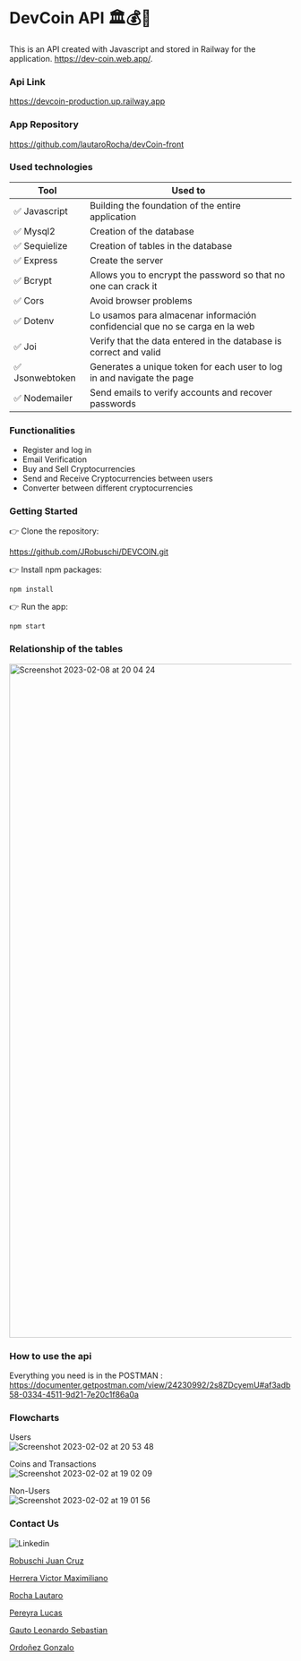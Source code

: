 # DevCoin API 🏛️💰💱

This is an API created with Javascript and stored in Railway for the application. https://dev-coin.web.app/.


### Api Link

https://devcoin-production.up.railway.app


### App Repository

https://github.com/lautaroRocha/devCoin-front


### Used technologies

| Tool            | Used to                                                                     |
| --------------- | --------------------------------------------------------------------------- |
| ✅ Javascript   | Building the foundation of the entire application                           |
| ✅ Mysql2       | Creation of the database                                                    |
| ✅ Sequielize   | Creation of tables in the database                                          |
| ✅ Express      | Create the server                                                           |
| ✅ Bcrypt       | Allows you to encrypt the password so that no one can crack it              |
| ✅ Cors         | Avoid browser problems                                                      |
| ✅ Dotenv       | Lo usamos para almacenar información confidencial que no se carga en la web |
| ✅ Joi          | Verify that the data entered in the database is correct and valid           |
| ✅ Jsonwebtoken | Generates a unique token for each user to log in and navigate the page      |
| ✅ Nodemailer   | Send emails to verify accounts and recover passwords                        |


### Functionalities

- Register and log in
- Email Verification
- Buy and Sell Cryptocurrencies
- Send and Receive Cryptocurrencies between users
- Converter between different cryptocurrencies


### Getting Started

👉 Clone the repository:

https://github.com/JRobuschi/DEVCOIN.git

👉 Install npm packages:

`npm install`

👉 Run the app:

`npm start`


### Relationship of the tables

<img width="1204" alt="Screenshot 2023-02-08 at 20 04 24" src="https://user-images.githubusercontent.com/96081496/217671678-ce278bd2-130b-469e-983a-dad2152a5f0f.png">


### How to use the api

Everything you need is in the POSTMAN :
https://documenter.getpostman.com/view/24230992/2s8ZDcyemU#af3adb58-0334-4511-9d21-7e20c1f86a0a


### Flowcharts

 Users <br>
![Screenshot 2023-02-02 at 20 53 48](https://user-images.githubusercontent.com/96081496/216477467-3b43a4c2-e501-4307-9f4c-f456f0b5c797.png)

 Coins and Transactions <br>
![Screenshot 2023-02-02 at 19 02 09](https://user-images.githubusercontent.com/96081496/216462636-20f6167d-efa7-4758-b234-cd4a9301ccdc.png)

Non-Users <br>
![Screenshot 2023-02-02 at 19 01 56](https://user-images.githubusercontent.com/96081496/216462769-2d1660c6-fc41-4978-a80e-f315bd7c2900.png)


### Contact Us

<img src="https://camo.githubusercontent.com/7e1a1a039c75a7c4d2a91d7f97bf0a1c2adcf7cb49b7dbbfc02963a4f9fdaca4/68747470733a2f2f696d672e736869656c64732e696f2f62616467652f6c696e6b6564696e2d2532333030373742352e7376673f7374796c653d666f722d7468652d6261646765266c6f676f3d6c696e6b6564696e266c6f676f436f6c6f723d7768697465" alt="Linkedin" data-canonical-src="https://img.shields.io/badge/linkedin-%230077B5.svg?style=for-the-badge&amp;logo=linkedin&amp;logoColor=white" style="max-width: 100%;">

<a href="https://www.linkedin.com/in/juan-cruz-robuschi/"><u>Robuschi Juan Cruz<u><a><br>

<a href="https://www.linkedin.com/in/victor-maximiliano-herrera/"><u>Herrera Victor Maximiliano<u>
</a><br>

<a href="https://www.linkedin.com/in/lautaro-rocha/"><u>Rocha Lautaro<u></a><br>

<a href="https://www.linkedin.com/in/lucaspereyradev/"><u>Pereyra Lucas<u></a><br>

<a href="https://www.linkedin.com/in/leonardo-sebastian-gauto-30a185216/"><u>Gauto Leonardo Sebastian<u> </a><br>

<a href="https://www.linkedin.com/in/gonzalo-ordo%C3%B1ez-8aa9b2177/"><u>Ordoñez Gonzalo<u></a><br>
